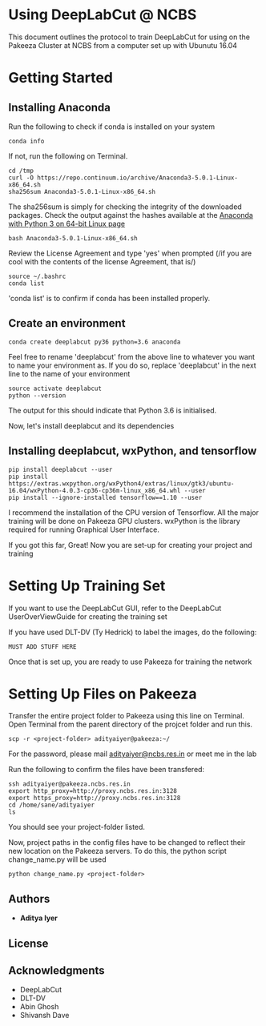 # Using DeepLabCut @ NCBS

This document outlines the protocol to train DeepLabCut for using on the Pakeeza Cluster at NCBS from a computer set up with Ubunutu 16.04

# Getting Started

## Installing Anaconda
Run the following to check if conda is installed on your system
```
conda info
```
If not, run the following on Terminal.
```
cd /tmp
curl -O https://repo.continuum.io/archive/Anaconda3-5.0.1-Linux-x86_64.sh
sha256sum Anaconda3-5.0.1-Linux-x86_64.sh
```
The sha256sum is simply for checking the integrity of the downloaded packages. Check the output against the hashes available at the [Anaconda with Python 3 on 64-bit Linux page](https://docs.continuum.io/anaconda/hashes/lin-3-64)

```
bash Anaconda3-5.0.1-Linux-x86_64.sh
```
Review the License Agreement and type 'yes' when prompted (/if you are cool with the contents of the license Agreement, that is/)

```
source ~/.bashrc
conda list
```

'conda list' is to confirm if conda has been installed properly.

## Create an environment

```
conda create deeplabcut py36 python=3.6 anaconda
```
Feel free to rename 'deeplabcut' from the above line to whatever you want to name your environment as. If you do so, replace 'deeplabcut' in the next line to the name of your environment

```
source activate deeplabcut
python --version
```
The output for this should indicate that Python 3.6 is initialised.

Now, let's install deeplabcut and its dependencies

## Installing deeplabcut, wxPython, and tensorflow

```
pip install deeplabcut --user
pip install https://extras.wxpython.org/wxPython4/extras/linux/gtk3/ubuntu-16.04/wxPython-4.0.3-cp36-cp36m-linux_x86_64.whl --user
pip install --ignore-installed tensorflow==1.10 --user
```
I recommend the installation of the CPU version of Tensorflow. All the major training will be done on Pakeeza GPU clusters.
wxPython is the library required for running Graphical User Interface.

If you got this far, Great! Now you are set-up for creating your project and training

# Setting Up Training Set
If you want to use the DeepLabCut GUI, refer to the DeepLabCut UserOverViewGuide for creating the training set

If you have used DLT-DV (Ty Hedrick) to label the images, do the following:
```
MUST ADD STUFF HERE
```

Once that is set up, you are ready to use Pakeeza for training the network

# Setting Up Files on Pakeeza

Transfer the entire project folder to Pakeeza using this line on Terminal. Open Terminal from the parent directory of the projcet folder and run this.
```
scp -r <project-folder> adityaiyer@pakeeza:~/
```

For the password, please mail adityaiyer@ncbs.res.in or meet me in the lab

Run the following to confirm the files have been transfered:
```
ssh adityaiyer@pakeeza.ncbs.res.in
export http_proxy=http://proxy.ncbs.res.in:3128
export https_proxy=http://proxy.ncbs.res.in:3128
cd /home/sane/adityaiyer
ls
```
You should see your project-folder listed.

Now, project paths in the config files have to be changed to reflect their new location on the Pakeeza servers. To do this, the python script change_name.py will be used
```
python change_name.py <project-folder>
```

## Authors

* **Aditya Iyer**

## License


## Acknowledgments

* DeepLabCut
* DLT-DV
* Abin Ghosh
* Shivansh Dave
